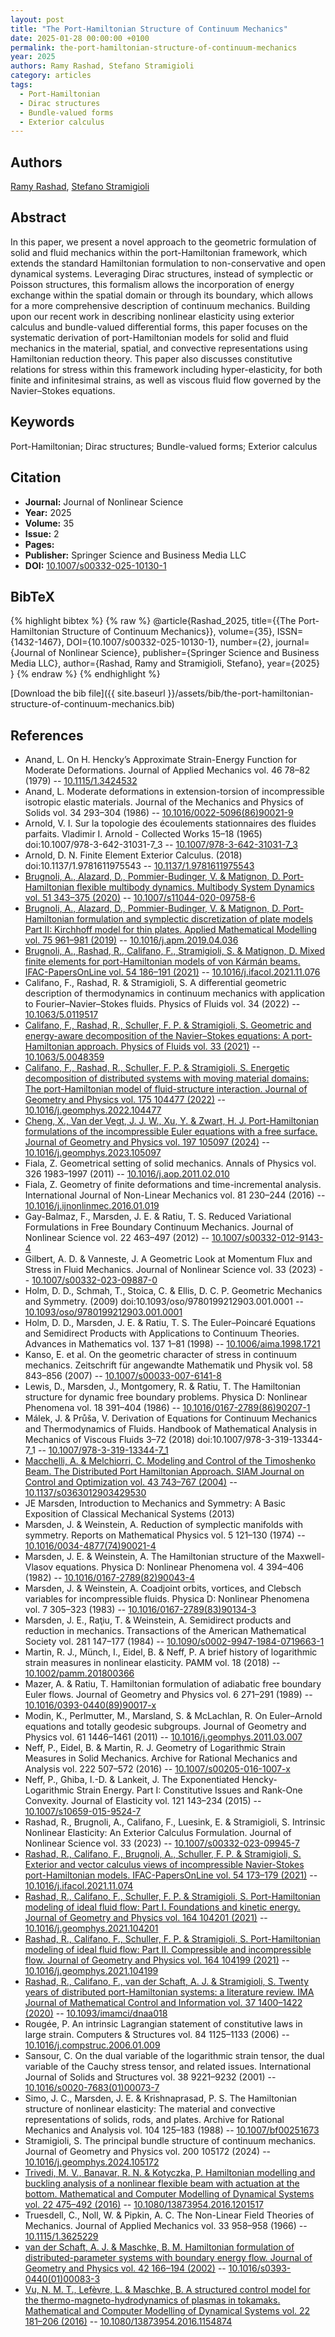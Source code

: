```yaml
---
layout: post
title: "The Port-Hamiltonian Structure of Continuum Mechanics"
date: 2025-01-28 00:00:00 +0100
permalink: the-port-hamiltonian-structure-of-continuum-mechanics
year: 2025
authors: Ramy Rashad, Stefano Stramigioli
category: articles
tags:
  - Port-Hamiltonian
  - Dirac structures
  - Bundle-valued forms
  - Exterior calculus
---
```

 
## Authors
[Ramy Rashad](authors/ramy-rashad), [Stefano Stramigioli](authors/stefano-stramigioli)
 
## Abstract
In this paper, we present a novel approach to the geometric formulation of solid and fluid mechanics within the port-Hamiltonian framework, which extends the standard Hamiltonian formulation to non-conservative and open dynamical systems. Leveraging Dirac structures, instead of symplectic or Poisson structures, this formalism allows the incorporation of energy exchange within the spatial domain or through its boundary, which allows for a more comprehensive description of continuum mechanics. Building upon our recent work in describing nonlinear elasticity using exterior calculus and bundle-valued differential forms, this paper focuses on the systematic derivation of port-Hamiltonian models for solid and fluid mechanics in the material, spatial, and convective representations using Hamiltonian reduction theory. This paper also discusses constitutive relations for stress within this framework including hyper-elasticity, for both finite and infinitesimal strains, as well as viscous fluid flow governed by the Navier–Stokes equations.
 
## Keywords
Port-Hamiltonian; Dirac structures; Bundle-valued forms; Exterior calculus
 
## Citation
- **Journal:** Journal of Nonlinear Science
- **Year:** 2025
- **Volume:** 35
- **Issue:** 2
- **Pages:** 
- **Publisher:** Springer Science and Business Media LLC
- **DOI:** [10.1007/s00332-025-10130-1](https://doi.org/10.1007/s00332-025-10130-1)
 
## BibTeX
{% highlight bibtex %}
{% raw %}
@article{Rashad_2025,
  title={{The Port-Hamiltonian Structure of Continuum Mechanics}},
  volume={35},
  ISSN={1432-1467},
  DOI={10.1007/s00332-025-10130-1},
  number={2},
  journal={Journal of Nonlinear Science},
  publisher={Springer Science and Business Media LLC},
  author={Rashad, Ramy and Stramigioli, Stefano},
  year={2025}
}
{% endraw %}
{% endhighlight %}
 
[Download the bib file]({{ site.baseurl }}/assets/bib/the-port-hamiltonian-structure-of-continuum-mechanics.bib)
 
## References
- Anand, L. On H. Hencky’s Approximate Strain-Energy Function for Moderate Deformations. Journal of Applied Mechanics vol. 46 78–82 (1979) -- [10.1115/1.3424532](https://doi.org/10.1115/1.3424532)
- Anand, L. Moderate deformations in extension-torsion of incompressible isotropic elastic materials. Journal of the Mechanics and Physics of Solids vol. 34 293–304 (1986) -- [10.1016/0022-5096(86)90021-9](https://doi.org/10.1016/0022-5096(86)90021-9)
- Arnold, V. I. Sur la topologie des écoulements stationnaires des fluides parfaits. Vladimir I. Arnold - Collected Works 15–18 (1965) doi:10.1007/978-3-642-31031-7_3 -- [10.1007/978-3-642-31031-7_3](https://doi.org/10.1007/978-3-642-31031-7_3)
- Arnold, D. N. Finite Element Exterior Calculus. (2018) doi:10.1137/1.9781611975543 -- [10.1137/1.9781611975543](https://doi.org/10.1137/1.9781611975543)
- [Brugnoli, A., Alazard, D., Pommier-Budinger, V. & Matignon, D. Port-Hamiltonian flexible multibody dynamics. Multibody System Dynamics vol. 51 343–375 (2020)](port-hamiltonian-flexible-multibody-dynamics) -- [10.1007/s11044-020-09758-6](https://doi.org/10.1007/s11044-020-09758-6)
- [Brugnoli, A., Alazard, D., Pommier-Budinger, V. & Matignon, D. Port-Hamiltonian formulation and symplectic discretization of plate models Part II: Kirchhoff model for thin plates. Applied Mathematical Modelling vol. 75 961–981 (2019)](port-hamiltonian-formulation-and-symplectic-discretization-of-plate-models-part-ii-kirchhoff-model-for-thin-plates) -- [10.1016/j.apm.2019.04.036](https://doi.org/10.1016/j.apm.2019.04.036)
- [Brugnoli, A., Rashad, R., Califano, F., Stramigioli, S. & Matignon, D. Mixed finite elements for port-Hamiltonian models of von Kármán beams. IFAC-PapersOnLine vol. 54 186–191 (2021)](mixed-finite-elements-for-port-hamiltonian-models-of-von-karman-beams) -- [10.1016/j.ifacol.2021.11.076](https://doi.org/10.1016/j.ifacol.2021.11.076)
- Califano, F., Rashad, R. & Stramigioli, S. A differential geometric description of thermodynamics in continuum mechanics with application to Fourier–Navier–Stokes fluids. Physics of Fluids vol. 34 (2022) -- [10.1063/5.0119517](https://doi.org/10.1063/5.0119517)
- [Califano, F., Rashad, R., Schuller, F. P. & Stramigioli, S. Geometric and energy-aware decomposition of the Navier–Stokes equations: A port-Hamiltonian approach. Physics of Fluids vol. 33 (2021)](geometric-and-energy-aware-decomposition-of-the-navier-stokes-equations-a-port-hamiltonian-approach) -- [10.1063/5.0048359](https://doi.org/10.1063/5.0048359)
- [Califano, F., Rashad, R., Schuller, F. P. & Stramigioli, S. Energetic decomposition of distributed systems with moving material domains: The port-Hamiltonian model of fluid-structure interaction. Journal of Geometry and Physics vol. 175 104477 (2022)](energetic-decomposition-of-distributed-systems-with-moving-material-domains-the-port-hamiltonian-model-of-fluid-structure-interaction) -- [10.1016/j.geomphys.2022.104477](https://doi.org/10.1016/j.geomphys.2022.104477)
- [Cheng, X., Van der Vegt, J. J. W., Xu, Y. & Zwart, H. J. Port-Hamiltonian formulations of the incompressible Euler equations with a free surface. Journal of Geometry and Physics vol. 197 105097 (2024)](port-hamiltonian-formulations-of-the-incompressible-euler-equations-with-a-free-surface) -- [10.1016/j.geomphys.2023.105097](https://doi.org/10.1016/j.geomphys.2023.105097)
- Fiala, Z. Geometrical setting of solid mechanics. Annals of Physics vol. 326 1983–1997 (2011) -- [10.1016/j.aop.2011.02.010](https://doi.org/10.1016/j.aop.2011.02.010)
- Fiala, Z. Geometry of finite deformations and time-incremental analysis. International Journal of Non-Linear Mechanics vol. 81 230–244 (2016) -- [10.1016/j.ijnonlinmec.2016.01.019](https://doi.org/10.1016/j.ijnonlinmec.2016.01.019)
- Gay-Balmaz, F., Marsden, J. E. & Ratiu, T. S. Reduced Variational Formulations in Free Boundary Continuum Mechanics. Journal of Nonlinear Science vol. 22 463–497 (2012) -- [10.1007/s00332-012-9143-4](https://doi.org/10.1007/s00332-012-9143-4)
- Gilbert, A. D. & Vanneste, J. A Geometric Look at Momentum Flux and Stress in Fluid Mechanics. Journal of Nonlinear Science vol. 33 (2023) -- [10.1007/s00332-023-09887-0](https://doi.org/10.1007/s00332-023-09887-0)
- Holm, D. D., Schmah, T., Stoica, C. & Ellis, D. C. P. Geometric Mechanics and Symmetry. (2009) doi:10.1093/oso/9780199212903.001.0001 -- [10.1093/oso/9780199212903.001.0001](https://doi.org/10.1093/oso/9780199212903.001.0001)
- Holm, D. D., Marsden, J. E. & Ratiu, T. S. The Euler–Poincaré Equations and Semidirect Products with Applications to Continuum Theories. Advances in Mathematics vol. 137 1–81 (1998) -- [10.1006/aima.1998.1721](https://doi.org/10.1006/aima.1998.1721)
- Kanso, E. et al. On the geometric character of stress in continuum mechanics. Zeitschrift für angewandte Mathematik und Physik vol. 58 843–856 (2007) -- [10.1007/s00033-007-6141-8](https://doi.org/10.1007/s00033-007-6141-8)
- Lewis, D., Marsden, J., Montgomery, R. & Ratiu, T. The Hamiltonian structure for dynamic free boundary problems. Physica D: Nonlinear Phenomena vol. 18 391–404 (1986) -- [10.1016/0167-2789(86)90207-1](https://doi.org/10.1016/0167-2789(86)90207-1)
- Málek, J. & Průša, V. Derivation of Equations for Continuum Mechanics and Thermodynamics of Fluids. Handbook of Mathematical Analysis in Mechanics of Viscous Fluids 3–72 (2018) doi:10.1007/978-3-319-13344-7_1 -- [10.1007/978-3-319-13344-7_1](https://doi.org/10.1007/978-3-319-13344-7_1)
- [Macchelli, A. & Melchiorri, C. Modeling and Control of the Timoshenko Beam. The Distributed Port Hamiltonian Approach. SIAM Journal on Control and Optimization vol. 43 743–767 (2004)](modeling-and-control-of-the-timoshenko-beam-the-distributed-port-hamiltonian-approach) -- [10.1137/s0363012903429530](https://doi.org/10.1137/s0363012903429530)
- JE Marsden, Introduction to Mechanics and Symmetry: A Basic Exposition of Classical Mechanical Systems (2013)
- Marsden, J. & Weinstein, A. Reduction of symplectic manifolds with symmetry. Reports on Mathematical Physics vol. 5 121–130 (1974) -- [10.1016/0034-4877(74)90021-4](https://doi.org/10.1016/0034-4877(74)90021-4)
- Marsden, J. E. & Weinstein, A. The Hamiltonian structure of the Maxwell-Vlasov equations. Physica D: Nonlinear Phenomena vol. 4 394–406 (1982) -- [10.1016/0167-2789(82)90043-4](https://doi.org/10.1016/0167-2789(82)90043-4)
- Marsden, J. & Weinstein, A. Coadjoint orbits, vortices, and Clebsch variables for incompressible fluids. Physica D: Nonlinear Phenomena vol. 7 305–323 (1983) -- [10.1016/0167-2789(83)90134-3](https://doi.org/10.1016/0167-2789(83)90134-3)
- Marsden, J. E., Raţiu, T. & Weinstein, A. Semidirect products and reduction in mechanics. Transactions of the American Mathematical Society vol. 281 147–177 (1984) -- [10.1090/s0002-9947-1984-0719663-1](https://doi.org/10.1090/s0002-9947-1984-0719663-1)
- Martin, R. J., Münch, I., Eidel, B. & Neff, P. A brief history of logarithmic strain measures in nonlinear elasticity. PAMM vol. 18 (2018) -- [10.1002/pamm.201800366](https://doi.org/10.1002/pamm.201800366)
- Mazer, A. & Ratiu, T. Hamiltonian formulation of adiabatic free boundary Euler flows. Journal of Geometry and Physics vol. 6 271–291 (1989) -- [10.1016/0393-0440(89)90017-x](https://doi.org/10.1016/0393-0440(89)90017-x)
- Modin, K., Perlmutter, M., Marsland, S. & McLachlan, R. On Euler–Arnold equations and totally geodesic subgroups. Journal of Geometry and Physics vol. 61 1446–1461 (2011) -- [10.1016/j.geomphys.2011.03.007](https://doi.org/10.1016/j.geomphys.2011.03.007)
- Neff, P., Eidel, B. & Martin, R. J. Geometry of Logarithmic Strain Measures in Solid Mechanics. Archive for Rational Mechanics and Analysis vol. 222 507–572 (2016) -- [10.1007/s00205-016-1007-x](https://doi.org/10.1007/s00205-016-1007-x)
- Neff, P., Ghiba, I.-D. & Lankeit, J. The Exponentiated Hencky-Logarithmic Strain Energy. Part I: Constitutive Issues and Rank-One Convexity. Journal of Elasticity vol. 121 143–234 (2015) -- [10.1007/s10659-015-9524-7](https://doi.org/10.1007/s10659-015-9524-7)
- Rashad, R., Brugnoli, A., Califano, F., Luesink, E. & Stramigioli, S. Intrinsic Nonlinear Elasticity: An Exterior Calculus Formulation. Journal of Nonlinear Science vol. 33 (2023) -- [10.1007/s00332-023-09945-7](https://doi.org/10.1007/s00332-023-09945-7)
- [Rashad, R., Califano, F., Brugnoli, A., Schuller, F. P. & Stramigioli, S. Exterior and vector calculus views of incompressible Navier-Stokes port-Hamiltonian models. IFAC-PapersOnLine vol. 54 173–179 (2021)](exterior-and-vector-calculus-views-of-incompressible-navier-stokes-port-hamiltonian-models) -- [10.1016/j.ifacol.2021.11.074](https://doi.org/10.1016/j.ifacol.2021.11.074)
- [Rashad, R., Califano, F., Schuller, F. P. & Stramigioli, S. Port-Hamiltonian modeling of ideal fluid flow: Part I. Foundations and kinetic energy. Journal of Geometry and Physics vol. 164 104201 (2021)](port-hamiltonian-modeling-of-ideal-fluid-flow-part-i-foundations-and-kinetic-energy) -- [10.1016/j.geomphys.2021.104201](https://doi.org/10.1016/j.geomphys.2021.104201)
- [Rashad, R., Califano, F., Schuller, F. P. & Stramigioli, S. Port-Hamiltonian modeling of ideal fluid flow: Part II. Compressible and incompressible flow. Journal of Geometry and Physics vol. 164 104199 (2021)](port-hamiltonian-modeling-of-ideal-fluid-flow-part-ii-compressible-and-incompressible-flow) -- [10.1016/j.geomphys.2021.104199](https://doi.org/10.1016/j.geomphys.2021.104199)
- [Rashad, R., Califano, F., van der Schaft, A. J. & Stramigioli, S. Twenty years of distributed port-Hamiltonian systems: a literature review. IMA Journal of Mathematical Control and Information vol. 37 1400–1422 (2020)](twenty-years-of-distributed-port-hamiltonian-systems-a-literature-review) -- [10.1093/imamci/dnaa018](https://doi.org/10.1093/imamci/dnaa018)
- Rougée, P. An intrinsic Lagrangian statement of constitutive laws in large strain. Computers &amp; Structures vol. 84 1125–1133 (2006) -- [10.1016/j.compstruc.2006.01.009](https://doi.org/10.1016/j.compstruc.2006.01.009)
- Sansour, C. On the dual variable of the logarithmic strain tensor, the dual variable of the Cauchy stress tensor, and related issues. International Journal of Solids and Structures vol. 38 9221–9232 (2001) -- [10.1016/s0020-7683(01)00073-7](https://doi.org/10.1016/s0020-7683(01)00073-7)
- Simo, J. C., Marsden, J. E. & Krishnaprasad, P. S. The Hamiltonian structure of nonlinear elasticity: The material and convective representations of solids, rods, and plates. Archive for Rational Mechanics and Analysis vol. 104 125–183 (1988) -- [10.1007/bf00251673](https://doi.org/10.1007/bf00251673)
- Stramigioli, S. The principal bundle structure of continuum mechanics. Journal of Geometry and Physics vol. 200 105172 (2024) -- [10.1016/j.geomphys.2024.105172](https://doi.org/10.1016/j.geomphys.2024.105172)
- [Trivedi, M. V., Banavar, R. N. & Kotyczka, P. Hamiltonian modelling and buckling analysis of a nonlinear flexible beam with actuation at the bottom. Mathematical and Computer Modelling of Dynamical Systems vol. 22 475–492 (2016)](hamiltonian-modelling-and-buckling-analysis-of-a-nonlinear-flexible-beam-with-actuation-at-the-bottom) -- [10.1080/13873954.2016.1201517](https://doi.org/10.1080/13873954.2016.1201517)
- Truesdell, C., Noll, W. & Pipkin, A. C. The Non-Linear Field Theories of Mechanics. Journal of Applied Mechanics vol. 33 958–958 (1966) -- [10.1115/1.3625229](https://doi.org/10.1115/1.3625229)
- [van der Schaft, A. J. & Maschke, B. M. Hamiltonian formulation of distributed-parameter systems with boundary energy flow. Journal of Geometry and Physics vol. 42 166–194 (2002)](hamiltonian-formulation-of-distributed-parameter-systems-with-boundary-energy-flow) -- [10.1016/s0393-0440(01)00083-3](https://doi.org/10.1016/s0393-0440(01)00083-3)
- [Vu, N. M. T., Lefèvre, L. & Maschke, B. A structured control model for the thermo-magneto-hydrodynamics of plasmas in tokamaks. Mathematical and Computer Modelling of Dynamical Systems vol. 22 181–206 (2016)](a-structured-control-model-for-the-thermo-magneto-hydrodynamics-of-plasmas-in-tokamaks) -- [10.1080/13873954.2016.1154874](https://doi.org/10.1080/13873954.2016.1154874)

